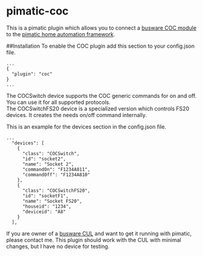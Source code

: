 pimatic-coc
==============

This is a pimatic plugin which allows you to connect a [busware COC module](http://busware.de/tiki-index.php?page=COC) to the [pimatic home automation framework](http://pimatic.org).

##Installation
To enable the COC plugin add this section to your config.json file.

```
...
{
  "plugin": "coc"
}
...
```

The COCSwitch device supports the COC generic commands for on and off. You can use it for all supported protocols.  
The COCSwitchFS20 device is a specialized version which controls FS20 devices. It creates the needs on/off command internally.

This is an example for the devices section in the config.json file.

```
...
  "devices": [
    {
      "class": "COCSwitch",
      "id": "socket2",
      "name": "Socket 2",
      "commandOn": "F1234A811",
      "commandOff": "F1234A810"
    },
    {
      "class": "COCSwitchFS20",
      "id": "socketF1",
      "name": "Socket FS20",
      "houseid": "1234",
      "deviceid": "A8"
    }
  ],

```

If you are owner of a [busware CUL](http://busware.de/tiki-index.php?page=CUL) and want to get it running with pimatic, please contact me. This plugin should work with the CUL with minimal changes, but I have no device for testing.
